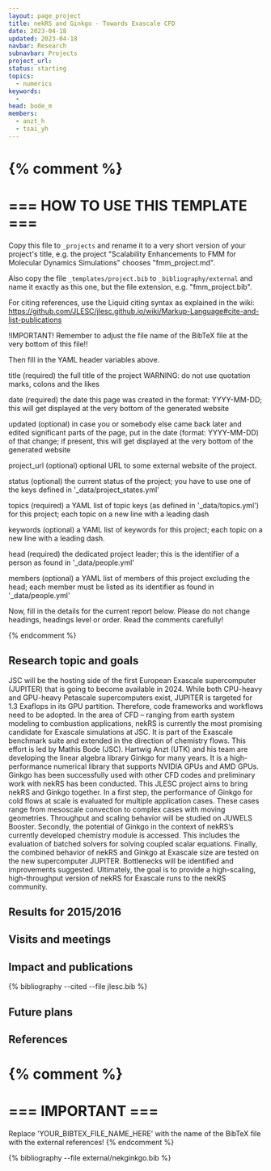 ```yaml
---
layout: page_project
title: nekRS and Ginkgo - Towards Exascale CFD
date: 2023-04-18
updated: 2023-04-18
navbar: Research
subnavbar: Projects
project_url:
status: starting
topics:
  - numerics
keywords:
  -
head: bode_m
members:
  - anzt_h
  - tsai_yh
---
```

{% comment %}
================================
=== HOW TO USE THIS TEMPLATE ===
================================

Copy this file to `_projects` and rename it to a very short version of your project's title, e.g.
the project "Scalability Enhancements to FMM for Molecular Dynamics Simulations" chooses
"fmm_project.md".

Also copy the file `_templates/project.bib` to `_bibliography/external` and name it exactly as this
one, but the file extension, e.g. "fmm_project.bib".

For citing references, use the Liquid citing syntax as explained in the wiki:
https://github.com/JLESC/jlesc.github.io/wiki/Markup-Language#cite-and-list-publications

!IMPORTANT!
Remember to adjust the file name of the BibTeX file at the very bottom of this file!!

Then fill in the YAML header variables above.

  title            (required)
                   the full title of the project
                   WARNING: do not use quotation marks, colons and the likes

  date             (required)
                   the date this page was created in the format: YYYY-MM-DD; this will get displayed
                   at the very bottom of the generated website

  updated          (optional)
                   in case you or somebody else came back later and edited significant parts of the
                   page, put in the date (format: YYYY-MM-DD) of that change;
                   if present, this will get displayed at the very bottom of the generated website

  project_url      (optional)
                   optional URL to some external website of the project.

  status           (optional)
                   the current status of the project;
                   you have to use one of the keys defined in '_data/project_states.yml'

  topics           (required)
                   a YAML list of topic keys (as defined in '_data/topics.yml') for this project;
                   each topic on a new line with a leading dash

  keywords         (optional)
                   a YAML list of keywords for this project;
                   each topic on a new line with a leading dash.

  head             (required)
                   the dedicated project leader;
                   this is the identifier of a person as found in '_data/people.yml'

  members          (optional)
                   a YAML list of members of this project excluding the head;
                   each member must be listed as its identifier as found in '_data/people.yml'

Now, fill in the details for the current report below. Please do not change headings, headings level
or order.
Read the comments carefully!

{% endcomment %}

## Research topic and goals

JSC will be the hosting side of the first European Exascale supercomputer (JUPITER) that is going to become available in 2024. While both CPU-heavy and GPU-heavy Petascale supercomputers exist, JUPITER is targeted for 1.3 Exaflops in its GPU partition. Therefore, code frameworks and workflows need to be adopted. In the area of CFD – ranging from earth system modeling to combustion applications, nekRS is currently the most promising candidate for Exascale simulations at JSC. It is part of the Exascale benchmark suite and extended in the direction of chemistry flows. This effort is led by Mathis Bode (JSC).
Hartwig Anzt (UTK) and his team are developing the linear algebra library Ginkgo for many years. It is a high-performance numerical library that supports NVIDIA GPUs and AMD GPUs. Ginkgo has been successfully used with other CFD codes and preliminary work with nekRS has been conducted.
This JLESC project aims to bring nekRS and Ginkgo together. In a first step, the performance of Ginkgo for cold flows at scale is evaluated for multiple application cases. These cases range from mesoscale convection to complex cases with moving geometries. Throughput and scaling behavior will be studied on JUWELS Booster. Secondly, the potential of Ginkgo in the context of nekRS’s currently developed chemistry module is accessed. This includes the evaluation of batched solvers for solving coupled scalar equations. Finally, the combined behavior of nekRS and Ginkgo at Exascale size are tested on the new supercomputer JUPITER. Bottlenecks will be identified and improvements suggested. Ultimately, the goal is to provide a high-scaling, high-throughput version of nekRS for Exascale runs to the nekRS community.


## Results for 2015/2016


## Visits and meetings


## Impact and publications

<!--
{% comment %}
=============================
== CITING OWN PUBLICATIONS ==
=============================

You can list your own publications below in case you did not cite them in the text
(which you should do, though).
Use the Liquid citing syntax as explained in the wiki:
https://github.com/JLESC/jlesc.github.io/wiki/Markup-Language#cite-and-list-publications
Remember to use the `--file jlesc.bib` with the `cite` tag.

=====================================
== START HERE WITH YOUR ADDITIONAL REFERENCES ==
{% endcomment %}



{% comment %}
== NO MORE BELOW THIS ==
========================
{% endcomment %}
-->

{% bibliography --cited --file jlesc.bib %}


## Future plans


## References

{% comment %}
=================
=== IMPORTANT ===
=================

Replace 'YOUR_BIBTEX_FILE_NAME_HERE' with the name of the BibTeX file with the external references!
{% endcomment %}

{% bibliography --file external/nekginkgo.bib %}
